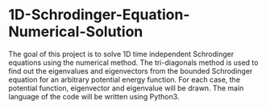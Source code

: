 # 1D-Schrodinger-Equation-Numerical-Solution

The goal of this project is to solve 1D time independent Schrodinger equations using the numerical
method. The tri-diagonals method is used to find out the eigenvalues and eigenvectors from
the bounded Schrodinger equation for an arbitrary potential energy function. For each case, the
potential function, eigenvector and eigenvalue will be drawn. The main language of the code will
be written using Python3.
